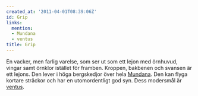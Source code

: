 ```yaml
---
created_at: '2011-04-01T08:39:06Z'
id: Grip
links:
  mention:
  - Mundana
  - ventus
title: Grip
---
```


En vacker, men farlig varelse, som ser ut som ett lejon med örnhuvud, vingar samt örnklor istället
för framben. Kroppen, bakbenen och svansen är ett lejons. Den lever i höga bergskedjor över hela
[Mundana]. Den kan flyga kortare sträckor och har en utomordentligt god syn. Dess modersmål är
[ventus].

  [Mundana]: Mundana
  [ventus]: ventus